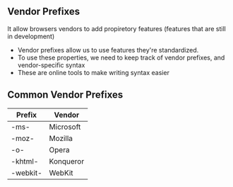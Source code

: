 ## Vendor Prefixes


It allow browsers vendors to add propiretory features (features that are still in development)

-	Vendor prefixes allow us to use features they're standardized.
-	To use these properties, we need to keep track of vendor prefixes, and vendor-specific syntax
-	These are online tools to make writing syntax easier


## Common Vendor Prefixes


| Prefix   | Vendor    |
| ---------| --------- |
| -ms-     | Microsoft |
| -moz-    | Mozilla   |
| -o-      | Opera     |
| -khtml-  | Konqueror |
| -webkit- | WebKit    |

